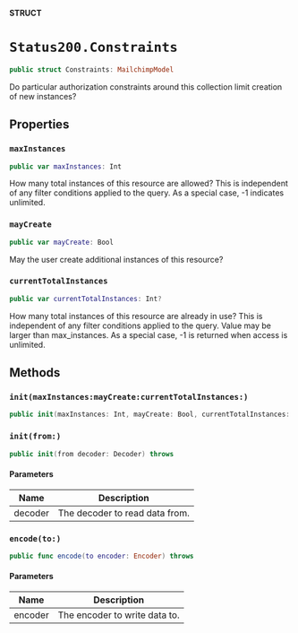 **STRUCT**

# `Status200.Constraints`

```swift
public struct Constraints: MailchimpModel
```

Do particular authorization constraints around this collection limit creation of new instances?

## Properties
### `maxInstances`

```swift
public var maxInstances: Int
```

How many total instances of this resource are allowed? This is independent of any filter conditions applied to the query. As a special case, -1 indicates unlimited.

### `mayCreate`

```swift
public var mayCreate: Bool
```

May the user create additional instances of this resource?

### `currentTotalInstances`

```swift
public var currentTotalInstances: Int?
```

How many total instances of this resource are already in use? This is independent of any filter conditions applied to the query. Value may be larger than max_instances. As a special case, -1 is returned when access is unlimited.

## Methods
### `init(maxInstances:mayCreate:currentTotalInstances:)`

```swift
public init(maxInstances: Int, mayCreate: Bool, currentTotalInstances: Int? = nil)
```

### `init(from:)`

```swift
public init(from decoder: Decoder) throws
```

#### Parameters

| Name | Description |
| ---- | ----------- |
| decoder | The decoder to read data from. |

### `encode(to:)`

```swift
public func encode(to encoder: Encoder) throws
```

#### Parameters

| Name | Description |
| ---- | ----------- |
| encoder | The encoder to write data to. |